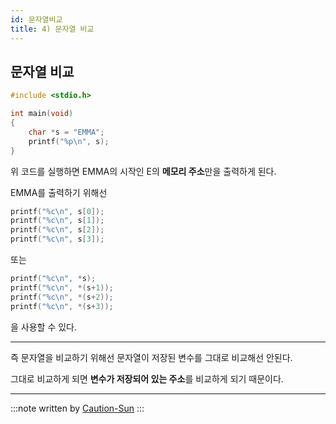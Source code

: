 ```yaml
---
id: 문자열비교
title: 4) 문자열 비교
---
```


## 문자열 비교
```c
#include <stdio.h>

int main(void)
{
    char *s = "EMMA";
    printf("%p\n", s);
}
```
위 코드를 실행하면 EMMA의 시작인 E의 **메모리 주소**만을 출력하게 된다.


EMMA를 출력하기 위해선
```c
printf("%c\n", s[0]);
printf("%c\n", s[1]);
printf("%c\n", s[2]);
printf("%c\n", s[3]);
```
또는
```c
printf("%c\n", *s);
printf("%c\n", *(s+1));
printf("%c\n", *(s+2));
printf("%c\n", *(s+3));
```
을 사용할 수 있다.

---

즉 문자열을 비교하기 위해선 문자열이 저장된 변수를 그대로 비교해선 안된다.

그대로 비교하게 되면 **변수가 저장되어 있는 주소**를 비교하게 되기 때문이다.

---


:::note
written by [Caution-Sun](https://github.com/Caution-Sun)
:::
